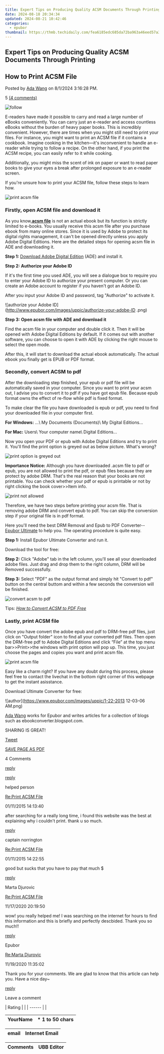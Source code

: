 ```yaml
---
title: Expert Tips on Producing Quality ACSM Documents Through Printing
date: 2024-08-18 20:34:34
updated: 2024-08-21 10:42:46
categories:
  - epubor
thumbnail: https://thmb.techidaily.com/fea6185edc685da72ba963a46eed57a3a71d461697393364ab3bd89b9977de72.jpg
---
```


## Expert Tips on Producing Quality ACSM Documents Through Printing

## How to Print ACSM File

Posted by [Ada Wang](https://plus.google.com/+AdaWang/posts) on 8/1/2024 3:16:28 PM.

5 [(4 comments)](http://www.epubor.com/#comment-area) 



![follow](http://www.epubor.com/images/follow.png)

E-readers have made it possible to carry and read a large number of eBooks conveniently. You can carry just an e-reader and access countless eBooks without the burden of heavy paper books. This is incredibly convenient. However, there are times when you might still need to print your files. For instance, you might want to print an ACSM file if it contains a cookbook. Imagine cooking in the kitchen—it's inconvenient to handle an e-reader while trying to follow a recipe. On the other hand, if you print the ACSM recipe, you can easily refer to it while cooking.

Additionally, you might miss the scent of ink on paper or want to read paper books to give your eyes a break after prolonged exposure to an e-reader screen.

If you're unsure how to print your ACSM file, follow these steps to learn how.

![print acsm file](http://www.epubor.com/images/uppic/steps-of-printing-acsm-file.png)

### Firstly, open ACSM file and download it 

As you know,**[acsm file](https://tools.techidaily.com/epubor/products/)** is not an actual ebook but its function is strictly limited to e-books. You usually receive this acsm file after you purchase ebook from many online stores. Since it is used by Adobe to protect its digital rights management, it can't be opened directly unless you apply Adobe Digital Editions. Here are the detailed steps for opening acsm file in ADE and downloading it.

**Step 1:** [Download Adobe Digital Edition](http://www.adobe.com/solutions/ebook/digital-editions/download.html) (ADE) and install it.

**Step 2:** **Authorize your Adobe ID**

If it's the first time you used ADE, you will see a dialogue box to require you to enter your Adobe ID to authorize your present computer. Or you can create an Adobe account to register if you haven't got an Adobe ID.

After you input your Adobe ID and password, tag "Authorize" to activate it.

![authorize your Adobe ID](http://www.epubor.com/images/uppic/authorize-your-adobe-ID .png)

**Step 3:** **Open acsm file with ADE and download it**

Find the acsm file in your computer and double click it. Then it will be opened with Adobe Digital Editions by default. If it comes out with another software, you can choose to open it with ADE by clicking the right mouse to select the open mode. 

After this, it will start to download the actual ebook automatically. The actual ebook you finally get is EPUB or PDF format.

### Secondly, convert ACSM to pdf

After the downloading step finished, your epub or pdf file will be automatically saved in your computer. Since you want to print your acsm out, I advise you to convert it to pdf if you have got epub file. Because epub format owns the effect of re-flow while pdf is fixed format. 

To make clear the file you have downloaded is epub or pdf, you need to find your downloaded file in your computer first. 

**For Windows:** ...\\ My Documents (Documents)\\ My Digital Editions...

**For Mac:** Users\\ Your computer name\\ Digital Editions...

Now you open your PDF or epub with Adobe Digital Editions and try to print it. You'll find the print option is greyed out as below picture. What's wrong? 

![print option is greyed out](http://www.epubor.com/images/uppic/print-option-grey-out.png)

**Importance Notice:** Although you have downloaded .acsm file to pdf or epub, you are not allowed to print the pdf, or epub files because they are protect by adobe DRM. That's the real reason that your books are not printable. You can check whether your pdf or epub is printable or not by right clicking the book cover>>Item info. 

![print not allowed](http://www.epubor.com/images/uppic/print-not-allowed.png)

Therefore, we have two steps before printing your acsm file. That is removing adobe DRM and convert epub to pdf. You can skip the conversion step if your original file is in pdf format.

Here you'll need the best DRM Removal and Epub to PDF Converter-- [Epubor Ultimate](https://tools.techidaily.com/epubor/ultimate/) to help you. The operating procedure is quite easy. 

**Step 1:** Install Epubor Ultimate Converter and run it.

Download the tool for free:

[](https://tools.techidaily.com/epubor/ultimate/) [](https://tools.techidaily.com/epubor/ultimate/) 

**Step 2:** Click "Adobe" tab in the left column, you'll see all your downloaded adobe files. Just drag and drop them to the right column, DRM will be Removed successfully.

**Step 3:** Select "PDF" as the output format and simply hit "Convert to pdf" button on the central buttom and within a few seconds the conversion will be finished.

![convert acsm to pdf](http://www.epubor.com/images/uppic/convert-acsm-to-pdf-successfully-2.png)

Tips: _[How to Convert ACSM to PDF Free](https://tools.techidaily.com/epubor/products/)_

### Lastly, print ACSM file

Once you have convert the adobe epub and pdf to DRM-free pdf files, just click on "Output folder" icon to find all your converted pdf files. Then open the DRM-free pdf to Adobe Digital Editions and click “File” at the top menu bar>>Print>>the windows with print option will pop up. This time, you just choose the pages and copies you want and print acsm file.

![print acsm file](http://www.epubor.com/images/uppic/print-acsm-file.png)

Easy like a charm right? If you have any doubt during this process, please feel free to contact the livechat in the bottom right corner of this webpage to get the instant asisstance.

Download Ultimate Converter for free:

[](https://tools.techidaily.com/epubor/ultimate/) [](https://tools.techidaily.com/epubor/ultimate/) 

![author](https://www.epubor.com/images/uppic/1-22-2013 12-03-06 AM.png)

[Ada Wang](https://plus.google.com/+AdaWang/posts) works for Epubor and writes articles for a collection of blogs such as ebookconverter.blogspot.com.

SHARING IS GREAT!

[Tweet](https://twitter.com/share) 

[SAVE PAGE AS PDF](https://tools.techidaily.com/epubor/products/) 



4 Comments

[reply](https://tools.techidaily.com/epubor/products/) 

[reply](https://tools.techidaily.com/epubor/products/) 

helped person

[Re:Print ACSM File](https://tools.techidaily.com/epubor/products/)

01/11/2015 14:13:40

after searching for a really long time, i found this website was the best at explaining why i couldn't print. thank u so much. 

[reply](https://tools.techidaily.com/epubor/products/) 

captain norrington

[Re:Print ACSM File](https://tools.techidaily.com/epubor/products/)

01/11/2015 14:22:55

good but sucks that you have to pay that much $

[reply](https://tools.techidaily.com/epubor/products/) 

Marta Djurovic

[Re:Print ACSM File](https://tools.techidaily.com/epubor/products/)

11/17/2020 20:19:50

wow! you really helped me! I was searching on the internet for hours to find this information and this is briefly and perfectly descbided. Thank you so much!!

[reply](https://tools.techidaily.com/epubor/products/) 

Epubor 

[Re:Marta Djurovic](https://tools.techidaily.com/epubor/products/)

11/19/2020 11:35:02

Thank you for your comments. We are glad to know that this article can help you. Have a nice day\~

[reply](https://tools.techidaily.com/epubor/products/) 

Leave a comment

| Rating |  |
| ------ |  |

| YourName | \*  1 to 50 chars |
| -------- | ----------------- |

| email | Internet Email |
| ----- | -------------- |

| Comments | UBB Editor |
| -------- | ---------- |

<ins class="adsbygoogle"
     style="display:block"
     data-ad-format="autorelaxed"
     data-ad-client="ca-pub-7571918770474297"
     data-ad-slot="1223367746"></ins>



<ins class="adsbygoogle"
     style="display:block"
     data-ad-client="ca-pub-7571918770474297"
     data-ad-slot="8358498916"
     data-ad-format="auto"
     data-full-width-responsive="true"></ins>
